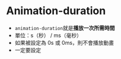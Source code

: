 # Animation-duration

* ``` animation-duration ```就是**播放一次所需時間**
* 單位：s（秒） / ms（毫秒）
* 如果被設定為 0s 或 0ms，則不會播放動畫
* 一定要設定